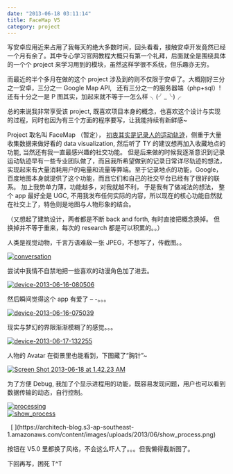 ```yaml
---
date: "2013-06-18 03:11:14"
title: FaceMap V5
category: project
---
```


写安卓应用近来占用了我每天的绝大多数时间，回头看看，接触安卓开发竟然已经一个月有余了。其中专心学习官网教程大概只有第一个礼拜，后面就全是围绕具体的一个个 project 来学习用到的模块，虽然这样学很不系统，但乐趣亦无穷。

而最近的半个多月在做的这个 project 涉及到的则不仅限于安卓了。大概刚好三分之一安卓，三分之一 Google Map API,   还有三分之一的服务器端（php+sql）!   还有十分之一是 P 图其实，加起来就不等于一怎么样 ╮(╯_╰)╭

总的来说我非常享受该 project, 既喜欢项目本身的概念，也喜欢这个设计与实现的过程，同时也因为有三个方面的程序要写，让我能持续有新鲜感~

Project 取名叫 FaceMap （暂定）， [初衷其实是记录人的运动轨迹](http://swotong.com/three-weeks-is-updated-once-a-real-man/)，侧重于大量收集数据来做好看的 data visualization, 然后听了 TY 的建议想再加入收藏地点的功能, 当然还有我一直最感兴趣的社交功能。 但是后来做的时候我逐渐意识到记录运动轨迹早有一些专业团队做了，而且我所希望做到的记录日常详尽轨迹的想法，实现起来有大量消耗用户的电量和流量等弊端。至于记录地点的功能，Google， 百度地图本身就提供了这个功能，而且它们和自己的社交平台已经有了很好的联系。 加上我势单力薄，功能越多，对我就越不利， 于是我有了做减法的想法， 整个 app 最好全是 UGC, 不用我发布任何实际的内容，所以现在的核心功能自然就在社交上了，特色则是地图与人物形象的结合。

（又想起了建筑设计，两者都是不断 back and forth, 有时直接把概念换掉。 但换掉并不等于重来，每次的 research 都是可以积累的。。）

人类是视觉动物，千言万语难敌一张 JPEG，不想写了，传截图。。

[![conversation](https://architech-blog.s3-ap-southeast-1.amazonaws.com/content/images/uploads/2013/06/conversation-200x300.png)](https://architech-blog.s3-ap-southeast-1.amazonaws.com/content/images/uploads/2013/06/conversation.png)

尝试中我情不自禁地把一些喜欢的动漫角色加了进去。

[![device-2013-06-16-080506](https://architech-blog.s3-ap-southeast-1.amazonaws.com/content/images/uploads/2013/06/device-2013-06-16-080506-200x300.png)](https://architech-blog.s3-ap-southeast-1.amazonaws.com/content/images/uploads/2013/06/device-2013-06-16-080506.png)

然后瞬间觉得这个 app 有爱了 – -。。。

[![device-2013-06-16-075039](https://architech-blog.s3-ap-southeast-1.amazonaws.com/content/images/uploads/2013/06/device-2013-06-16-075039-300x200.png)](https://architech-blog.s3-ap-southeast-1.amazonaws.com/content/images/uploads/2013/06/device-2013-06-16-075039.png)

现实与梦幻的界限渐渐模糊了的感觉。。。

[![device-2013-06-17-132255](https://architech-blog.s3-ap-southeast-1.amazonaws.com/content/images/uploads/2013/06/device-2013-06-17-132255-200x300.png)](https://architech-blog.s3-ap-southeast-1.amazonaws.com/content/images/uploads/2013/06/device-2013-06-17-132255.png)

人物的 Avatar 在街景里也能看到，下图藏了“胸针”~

[![Screen Shot 2013-06-18 at 1.42.23 AM](https://architech-blog.s3-ap-southeast-1.amazonaws.com/content/images/uploads/2013/06/Screen-Shot-2013-06-18-at-1.42.23-AM-300x177.png)](https://architech-blog.s3-ap-southeast-1.amazonaws.com/content/images/uploads/2013/06/Screen-Shot-2013-06-18-at-1.42.23-AM.png)

为了方便 Debug, 我加了个显示进程用的功能，既容易发现问题，用户也可以看到数据传输的动态，自行控制。

[![processing](https://architech-blog.s3-ap-southeast-1.amazonaws.com/content/images/uploads/2013/06/processing-200x300.png)](https://architech-blog.s3-ap-southeast-1.amazonaws.com/content/images/uploads/2013/06/processing.png) [  
![show_process](https://architech-blog.s3-ap-southeast-1.amazonaws.com/content/images/uploads/2013/06/show_process-200x300.png)](https://architech-blog.s3-ap-southeast-1.amazonaws.com/content/images/uploads/2013/06/show_process.png)

<span style="text-decoration: underline;">  
</span>  [  
](https://architech-blog.s3-ap-southeast-1.amazonaws.com/content/images/uploads/2013/06/show_process.png)

按钮在 V5.0 里都换了风格，不会这么吓人了。。。但我懒得截新图了。

下回再写，困死 T^T
